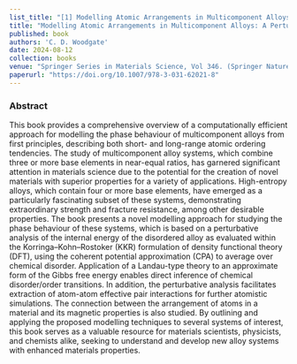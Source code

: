 ```yaml
---
list_title: "[1] Modelling Atomic Arrangements in Multicomponent Alloys: A Perurbative, First-Principles-Based Approach"
title: "Modelling Atomic Arrangements in Multicomponent Alloys: A Perturbative, First-Principles-Based Approach"
published: book
authors: 'C. D. Woodgate'
date: 2024-08-12
collection: books
venue: "Springer Series in Materials Science, Vol 346. (Springer Nature Switzerland, Cham, 2024)"
paperurl: "https://doi.org/10.1007/978-3-031-62021-8"
---
```


<h3>Abstract</h3>
This book provides a comprehensive overview of a computationally efficient approach for modelling the phase behaviour of multicomponent alloys from first principles, describing both short- and long-range atomic ordering tendencies. The study of multicomponent alloy systems, which combine three or more base elements in near-equal ratios, has garnered significant attention in materials science due to the potential for the creation of novel materials with superior properties for a variety of applications. High-entropy alloys, which contain four or more base elements, have emerged as a particularly fascinating subset of these systems, demonstrating extraordinary strength and fracture resistance, among other desirable properties. The book presents a novel modelling approach for studying the phase behaviour of these systems, which is based on a perturbative analysis of the internal energy of the disordered alloy as evaluated within the Korringa–Kohn–Rostoker (KKR) formulation of density functional theory (DFT), using the coherent potential approximation (CPA) to average over chemical disorder. Application of a Landau-type theory to an approximate form of the Gibbs free energy enables direct inference of chemical disorder/order transitions. In addition, the perturbative analysis facilitates extraction of atom-atom effective pair interactions for further atomistic simulations. The connection between the arrangement of atoms in a material and its magnetic properties is also studied. By outlining and applying the proposed modelling techniques to several systems of interest, this book serves as a valuable resource for materials scientists, physicists, and chemists alike, seeking to understand and develop new alloy systems with enhanced materials properties.
